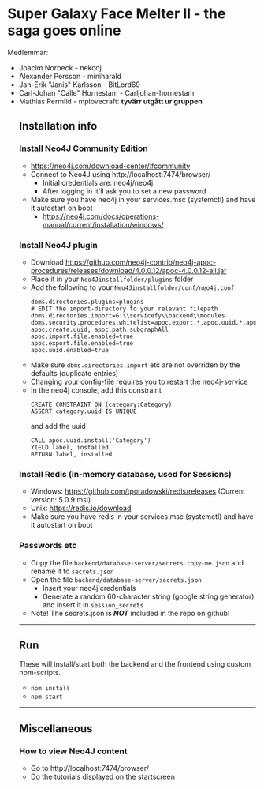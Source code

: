 # Super Galaxy Face Melter II - the saga goes online

Medlemmar:<br/>

<ul>
<li>Joacim Norbeck - nekcoj</li>
<li>Alexander Persson - miniharald</li>
<li>Jan-Erik "Janis" Karlsson - BitLord69</li>
<li>Carl-Johan "Calle" Hornestam - Carljohan-hornestam</li>
<li>Mathias Permlid - mplovecraft: <strong>tyvärr utgått ur gruppen</strong></li>

## Installation info

### Install Neo4J Community Edition

- https://neo4j.com/download-center/#community
- Connect to Neo4J using http://localhost:7474/browser/
  - Initial credentials are: neo4j/neo4j
  - After logging in it'll ask you to set a new password
- Make sure you have neo4j in your services.msc (systemctl) and have it autostart on boot
  - https://neo4j.com/docs/operations-manual/current/installation/windows/

### Install Neo4J plugin

- Download https://github.com/neo4j-contrib/neo4j-apoc-procedures/releases/download/4.0.0.12/apoc-4.0.0.12-all.jar
- Place it in your `Neo4Jinstallfolder/plugins` folder
- Add the following to your `Neo4Jinstallfolder/conf/neo4j.conf`
  ```
  dbms.directories.plugins=plugins
  # EDIT the import-directory to your relevant filepath
  dbms.directories.import=G:\\servicefy\\backend\\modules
  dbms.security.procedures.whitelist=apoc.export.*,apoc.uuid.*,apoc.periodic.iterate,apoc.cypher.runFile, apoc.create.uuid, apoc.path.subgraphAll
  apoc.import.file.enabled=true
  apoc.export.file.enabled=true
  apoc.uuid.enabled=true
  ```
- Make sure `dbms.directories.import` etc are not overriden by the defaults (duplicate entries)
- Changing your config-file requires you to restart the neo4j-service
- In the neo4j console, add this constraint
  ```
  CREATE CONSTRAINT ON (category:Category)
  ASSERT category.uuid IS UNIQUE
  ```
  and add the uuid
  ```
  CALL apoc.uuid.install('Category')
  YIELD label, installed
  RETURN label, installed
  ```

### Install Redis (in-memory database, used for Sessions)

- Windows: https://github.com/tporadowski/redis/releases (Current version: 5.0.9 msi)
- Unix: https://redis.io/download
- Make sure you have redis in your services.msc (systemctl) and have it autostart on boot

### Passwords etc

- Copy the file `backend/database-server/secrets.copy-me.json` and rename it to `secrets.json`
- Open the file `backend/database-server/secrets.json`
  - Insert your neo4j credentials
  - Generate a random 60-character string (google string generator) and insert it in `session_secrets`
- Note! The secrets.json is <strong><em>NOT</em></strong> included in the repo on github!

---

## Run

These will install/start both the backend and the frontend using custom npm-scripts.

- `npm install`
- `npm start`

---

## Miscellaneous

### How to view Neo4J content

- Go to http://localhost:7474/browser/
- Do the tutorials displayed on the startscreen

